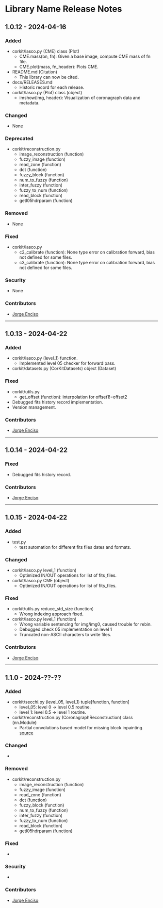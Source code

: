 # Library Name Release Notes

## 1.0.12 - 2024-04-16

### Added
- corkit/lasco.py (CME) class (Plot)
    - CME.mass(bn, fn): Given a base image, compute CME mass of fn file.
    - CME.plot(mass, fn_header): Plots CME.
- README.md (Citation)
    - This library can now be cited.
- docs/RELEASES.md
    - Historic record for each release.
- corkit/lasco.py (Plot) class (object)
    - imshow(img, header): Visualization of coronagraph data and metadata.

### Changed
- None

### Deprecated
- corkit/reconstruction.py
    - image_reconstruction (function)
    - fuzzy_image (function)
    - read_zone (function)
    - dct (function)
    - fuzzy_block (function)
    - num_to_fuzzy (function)
    - inter_fuzzy (function)
    - fuzzy_to_num (function)
    - read_block (function)
    - getl05hdrparam (function)

### Removed
- None

### Fixed
- corkit/lasco.py
    - c2_calibrate (function): None type error on calibration forward, bias not defined for some files.
    - c3_calibrate (function): None type error on calibration forward, bias not defined for some files.

### Security
- None

### Contributors
- [Jorge Enciso](https://github.com/Jorgedavyd)

---
## 1.0.13 - 2024-04-22

### Added
- corkit/lasco.py (level_1) function.
    - Implemented level 05 checker for forward pass.
- corkit/datasets.py (CorKitDatasets) object (Dataset)
### Fixed
- corkit/utils.py
    - get_offset (function): interpolation for offset1!=offset2
- Debugged fits history record implementation.
- Version management.

### Contributors
- [Jorge Enciso](https://github.com/Jorgedavyd)

---
## 1.0.14 - 2024-04-22

### Fixed
- Debugged fits history record.

### Contributors
- [Jorge Enciso](https://github.com/Jorgedavyd)
---
## 1.0.15 - 2024-04-22

### Added
- test.py
    - test automation for different fits files dates and formats.
### Changed
- corkit/lasco.py level_1 (function)
    - Optimized IN/OUT operations for list of fits_files.
- corkit/lasco.py CME (object)
    - Optimized IN/OUT operations for list of fits_files.
### Fixed
- corkit/utils.py reduce_std_size (function)
    - Wrong indexing approach fixed.
- corkit/lasco.py level_1 (function)
    - Wrong variable sentencing for img/img0, caused trouble for rebin.
    - Debugged check 05 implementation on level 1
    - Truncated non-ASCII characters to write files.

### Contributors
- [Jorge Enciso](https://github.com/Jorgedavyd)

---

## 1.1.0 - 2024-??-??

### Added
- corkit/secchi.py (level_05, level_1) tuple[function, function]
    - level_05: level 0 -> level 0.5 routine.
    - level_1: level 0.5 -> level 1 routine.
- corkit/reconstruction.py (CoronagraphReconstruction) class (nn.Module)
    - Partial convolutions based model for missing block inpainting. [source](https://github.com/Jorgedavyd/DL-based-Coronagraph-Inpainting)

### Changed
- 

### Removed
- corkit/reconstruction.py
    - image_reconstruction (function)
    - fuzzy_image (function)
    - read_zone (function)
    - dct (function)
    - fuzzy_block (function)
    - num_to_fuzzy (function)
    - inter_fuzzy (function)
    - fuzzy_to_num (function)
    - read_block (function)
    - getl05hdrparam (function)

### Fixed
- 

### Security
- 

### Contributors
- [Jorge Enciso](https://github.com/Jorgedavyd)
